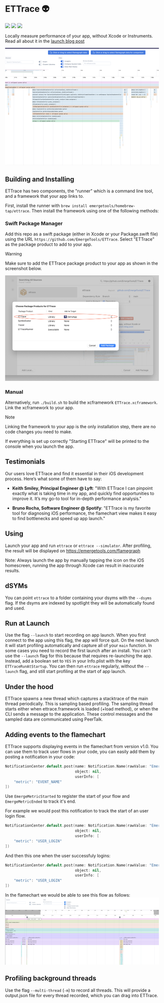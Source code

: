 # ETTrace 👽

[![](https://img.shields.io/endpoint?url=https%3A%2F%2Fswiftpackageindex.com%2Fapi%2Fpackages%2FEmergeTools%2FETTrace%2Fbadge%3Ftype%3Dswift-versions)](https://swiftpackageindex.com/EmergeTools/ETTrace)
[![](https://img.shields.io/endpoint?url=https%3A%2F%2Fswiftpackageindex.com%2Fapi%2Fpackages%2FEmergeTools%2FETTrace%2Fbadge%3Ftype%3Dplatforms)](https://swiftpackageindex.com/EmergeTools/ETTrace)
[![](https://img.shields.io/badge/dynamic/json?url=https%3A%2F%2Fwww.emergetools.com%2Fapi%2Fv2%2Fpublic_new_build%3FexampleId%3Dettrace.ETTrace%26platform%3Dios%26badgeOption%3Dversion_and_max_install_size%26buildType%3Drelease&query=$.badgeMetadata&label=ETTrace&logo=apple)](https://www.emergetools.com/app/example/ios/ettrace.ETTrace/release?utm_campaign=badge-data)

Locally measure performance of your app, without Xcode or Instruments. Read all about it in the [launch blog post](https://www.emergetools.com/blog/posts/ettrace-reliable-ios-profiling-with-flamecharts)

![Example Flamechart](https://raw.githubusercontent.com/EmergeTools/ETTrace/master/images/example_flamechart.png)

## Building and Installing

ETTrace has two components, the "runner" which is a command line tool, and a framework that your app links to.

First, install the runner with `brew install emergetools/homebrew-tap/ettrace`. Then install the framework using one of the following methods:

### Swift Package Manager

Add this repo as a swift package (either in Xcode or your Package.swift file) using the URL `https://github.com/EmergeTools/ETTrace`. Select "ETTrace" as the package product to add to your app.
> [!WARNING]
> Make sure to add the ETTrace package product to your app as shown in the screenshot below.

![SPM Installation](https://raw.githubusercontent.com/EmergeTools/ETTrace/master/images/spm_installation.png)

### Manual

Alternatively, run `./build.sh` to build the xcframework `ETTrace.xcframework`. Link the xcframework to your app.

> [!NOTE]
> Linking the framework to your app is the only installation step, there are no code changes you need to make.

If everything is set up correctly "Starting ETTrace" will be printed to the console when you launch the app.

## Testimonials

Our users love ETTrace and find it essential in their iOS development process. Here’s what some of them have to say:

- **Keith Smiley, Principal Engineer @ Lyft**: "With ETTrace I can pinpoint exactly what is taking time in my app, and quickly find opportunities to improve it. It’s my go-to tool for in-depth performance analysis."

- **Bruno Rocha, Software Engineer @ Spotify**: "ETTrace is my favorite tool for diagnosing iOS performance, the flamechart view makes it easy to find bottlenecks and speed up app launch."

## Using

Launch your app and run `ettrace` or `ettrace --simulator`. After profiling, the result will be displayed on https://emergetools.com/flamegraph

Note: Always launch the app by manually tapping the icon on the iOS homescreen, running the app through Xcode can result in inaccurate results.

## dSYMs

You can point `ettrace` to a folder containing your dsyms with the `--dsyms` flag. If the dsyms are indexed by spotlight they will be automatically found and used.

## Run at Launch

Use the flag `--launch` to start recording on app launch. When you first connect to the app using this flag, the app will force quit. On the next launch it will start profiling automatically and capture all of your `main` function. In some cases you need to record the first launch after an install. You can't use the `--launch` flag for this because that requires re-launching the app. Instead, add a boolean set to `YES` in your Info.plist with the key `ETTraceRunAtStartup`. You can then run `ettrace` regularly, without the `--launch` flag, and still start profiling at the start of app launch.

## Under the hood

ETTrace spawns a new thread which captures a stacktrace of the main thread periodically. This is sampling based profiling. The sampling thread starts either when ettrace.framework is loaded (+load method), or when the CLI sends a message to the application. These control messages and the sampled data are communicated using PeerTalk.

## Adding events to the flamechart

ETTrace supports displaying events in the flamechart from version v1.0. You can use them to track user flows in your code, you can easily add them by posting a notification in your code:
```swift
NotificationCenter.default.post(name: Notification.Name(rawValue: "EmergeMetricStarted" | "EmergeMetricEnded"), 
                                object: nil,
                                userInfo: [
    "metric": "EVENT_NAME"
])
```
Use `EmergeMetricStarted` to register the start of your flow and `EmergeMetricEnded` to track it's end. 

For example we would post this notification to track the start of an user login flow.
```swift
NotificationCenter.default.post(name: Notification.Name(rawValue: "EmergeMetricStarted"), 
                                object: nil,
                                userInfo: [
    "metric": "USER_LOGIN"
])
```

And then this one when the user successfuly logins:
```swift
NotificationCenter.default.post(name: Notification.Name(rawValue: "EmergeMetricEnded"), 
                                object: nil,
                                userInfo: [
    "metric": "USER_LOGIN"
])
```

In the flamechart we would be able to see this flow as follows:
![Events Flamechart](images/events_flamechart.png)

## Profiling background threads

Use the flag `--multi-thread` (`-m`) to record all threads. This will provide a output.json file for every thread recorded, which you can drag into ETTrace.
